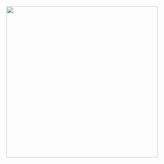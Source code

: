 <img src="https://github.com/ice09/nedeko/assets/2828581/09075373-4b78-46cc-9094-a01cce96a60c" width=400/>
